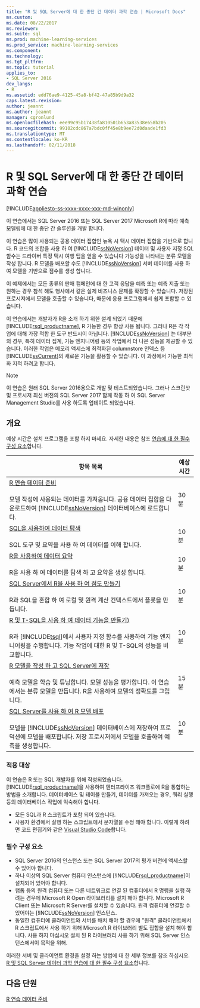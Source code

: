 ```yaml
---
title: "R 및 SQL Server에 대 한 종단 간 데이터 과학 연습 | Microsoft Docs"
ms.custom: 
ms.date: 08/22/2017
ms.reviewer: 
ms.suite: sql
ms.prod: machine-learning-services
ms.prod_service: machine-learning-services
ms.component: 
ms.technology: 
ms.tgt_pltfrm: 
ms.topic: tutorial
applies_to:
- SQL Server 2016
dev_langs:
- R
ms.assetid: edd76ae9-4125-45a8-bf42-47a85b9d9a32
caps.latest.revision: 
author: jeannt
ms.author: jeannt
manager: cgronlund
ms.openlocfilehash: eee99c95b17438fa810501b653a83538e658b205
ms.sourcegitcommit: 99102cdc867a7bdc0ff45e8b9ee72d0daade1fd3
ms.translationtype: MT
ms.contentlocale: ko-KR
ms.lasthandoff: 02/11/2018
---
```

# <a name="end-to-end-data-science-walkthrough-for-r-and-sql-server"></a>R 및 SQL Server에 대 한 종단 간 데이터 과학 연습
[!INCLUDE[appliesto-ss-xxxx-xxxx-xxx-md-winonly](../../includes/appliesto-ss-xxxx-xxxx-xxx-md-winonly.md)]

이 연습에서는 SQL Server 2016 또는 SQL Server 2017 Microsoft R에 따라 예측 모델링에 대 한 종단 간 솔루션을 개발 합니다.

이 연습은 많이 사용되는 공용 데이터 집합인 뉴욕 시 택시 데이터 집합을 기반으로 합니다. R 코드의 조합을 사용 하 여 [!INCLUDE[ssNoVersion](../../includes/ssnoversion-md.md)] 데이터 및 사용자 지정 SQL 함수는 드라이버 특정 택시 여행 팁을 얻을 수 있습니다 가능성을 나타내는 분류 모델을 작성 합니다. R 모델을 배포할 수도 [!INCLUDE[ssNoVersion](../../includes/ssnoversion-md.md)] 서버 데이터를 사용 하 여 모델을 기반으로 점수를 생성 합니다.

이 예제에서는 모든 종류의 판매 캠페인에 대 한 고객 응답을 예측 또는 예측 지출 또는 원하는 경우 참석 해도 행사에서 같은 실제 비즈니스 문제를 확장할 수 있습니다. 저장된 프로시저에서 모델을 호출할 수 있습니다, 때문에 응용 프로그램에서 쉽게 포함할 수 있습니다.

이 연습에서는 개발자가 R을 소개 하기 위한 설계 되었기 때문에 [!INCLUDE[rsql_productname](../../includes/rsql-productname-md.md)], R 가능한 경우 항상 사용 됩니다. 그러나 R은 각 작업에 대해 가장 적합 한 도구 반드시이 아닙니다. [!INCLUDE[ssNoVersion](../../includes/ssnoversion-md.md)] 는 대부분의 경우, 특히 데이터 집계, 기능 엔지니어링 등의 작업에서 더 나은 성능을 제공할 수 있습니다.  이러한 작업은 메모리 액세스에 최적화된 columnstore 인덱스 등 [!INCLUDE[ssCurrent](../../includes/sscurrent-md.md)]의 새로운 기능을 활용할 수 있습니다. 이 과정에서 가능한 최적화 지적 하려고 합니다.

> [!NOTE]
> 이 연습은 원래 SQL Server 2016용으로 개발 및 테스트되었습니다. 그러나 스크린샷 및 프로시저 최신 버전의 SQL Server 2017 함께 작동 하 여 SQL Server Management Studio를 사용 하도록 업데이트 되었습니다.

## <a name="overview"></a>개요

예상 시간은 설치 프로그램을 포함 하지 마세요. 자세한 내용은 참조 [연습에 대 한 필수 구성 요소](../tutorials/walkthrough-prerequisites-for-data-science-walkthroughs.md)합니다.

|항목 목록|예상 시간|
|-|------------------------------|
|[R 연습 데이터 준비](../tutorials/walkthrough-prepare-the-data.md) <br /><br />모델 작성에 사용되는 데이터를 가져옵니다. 공용 데이터 집합을 다운로드하여 [!INCLUDE[ssNoVersion](../../includes/ssnoversion-md.md)] 데이터베이스에 로드합니다.|30분|
|[SQL을 사용하여 데이터 탐색](../tutorials/walkthrough-view-and-explore-the-data.md) <br /><br />SQL 도구 및 요약을 사용 하 여 데이터를 이해 합니다.|10분|
|[R을 사용하여 데이터 요약](../tutorials/walkthrough-view-and-summarize-data-using-r.md) <br /><br />R을 사용 하 여 데이터를 탐색 하 고 요약을 생성 합니다.|10분|
|[SQL Server에서 R을 사용 하 여 점도 만들기](../tutorials/walkthrough-create-graphs-and-plots-using-r.md) <br /><br />R과 SQL을 혼합 하 여 로컬 및 원격 계산 컨텍스트에서 플롯을 만듭니다.|10분|
|[R 및 T-SQL을 사용 하 여 데이터 기능을 만들기)](../tutorials/walkthrough-create-data-features.md) <br /><br />R과 [!INCLUDE[tsql](../../includes/tsql-md.md)]에서 사용자 지정 함수를 사용하여 기능 엔지니어링을 수행합니다. 기능 작업에 대한 R 및 T-SQL의 성능을 비교합니다. |10분|
|[R 모델을 작성 하 고 SQL Server에 저장](../tutorials/walkthrough-build-and-save-the-model.md) <br /><br />예측 모델을 학습 및 튜닝합니다. 모델 성능을 평가합니다. 이 연습에서는 분류 모델을 만듭니다. R을 사용하여 모델의 정확도를 그립니다.|15분|
|[SQL Server를 사용 하 여 R 모델 배포](../tutorials/walkthrough-deploy-and-use-the-model.md) <br /><br />모델을 [!INCLUDE[ssNoVersion](../../includes/ssnoversion-md.md)] 데이터베이스에 저장하여 프로덕션에 모델을 배포합니다. 저장 프로시저에서 모델을 호출하여 예측을 생성합니다.|10분|

### <a name="intended-audience"></a>적용 대상

이 연습은 R 또는 SQL 개발자를 위해 작성되었습니다. [!INCLUDE[rsql_productname](../../includes/rsql-productname-md.md)]을 사용하여 엔터프라이즈 워크플로에 R을 통합하는 방법을 소개합니다.  데이터베이스 및 테이블 만들기, 데이터를 가져오는 경우, 쿼리 실행 등의 데이터베이스 작업에 익숙해야 합니다.

+ 모든 SQL과 R 스크립트가 포함 되어 있습니다.
+ 사용자 환경에서 실행 하는 스크립트에서 문자열을 수정 해야 합니다. 이렇게 하려면 코드 편집기와 같은 [Visual Studio Code](https://code.visualstudio.com/Download)합니다.

### <a name="prerequisites"></a>필수 구성 요소

+ SQL Server 2016의 인스턴스 또는 SQL Server 2017의 평가 버전에 액세스할 수 있어야 합니다.
+ 하나 이상의 SQL Server 컴퓨터 인스턴스에 [!INCLUDE[rsql_productname](../../includes/rsql-productname-md.md)]이 설치되어 있어야 합니다.
+ 랩톱 등의 원격 컴퓨터 또는 다른 네트워크로 연결 된 컴퓨터에서 R 명령을 실행 하려는 경우에 Microsoft R Open 라이브러리를 설치 해야 합니다. Microsoft R Client 또는 Microsoft R Server를 설치할 수 있습니다. 원격 컴퓨터에 연결할 수 있어야는 [!INCLUDE[ssNoVersion](../../includes/ssnoversion-md.md)] 인스턴스.
+ 동일한 컴퓨터에 클라이언트와 서버를 배치 해야 할 경우에 "원격" 클라이언트에서 R 스크립트에서 사용 하기 위해 Microsoft R 라이브러리 별도 집합을 설치 해야 합니다. 사용 하지 마십시오 설치 된 R 라이브러리 사용 하기 위해 SQL Server 인스턴스에서이 목적을 위해.

이러한 서버 및 클라이언트 환경을 설정 하는 방법에 대 한 세부 정보를 참조 하십시오. [R 및 SQL Server 데이터 과학 연습에 대 한 필수 구성 요소](../tutorials/walkthrough-prerequisites-for-data-science-walkthroughs.md)합니다.

## <a name="next-lesson"></a>다음 단원

[R 연습 데이터 준비](../tutorials/walkthrough-prepare-the-data.md)

